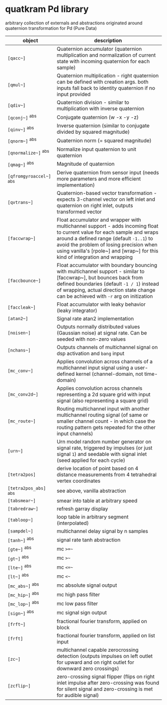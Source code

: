 # quatkram Pd library
arbitrary collection of externals and abstractions originated around quaternion transformation for Pd (Pure Data)

| object | description |
| ---- | ----- |
| `[qacc~]` | Quaternion accumulator (quaternion multiplication and normalization of current state with incoming quaternion for each sample) |
| `[qmul~]` | Quaternion multiplication - right quaternion can be defined with creation args. both inputs fall back to identity quaternion if no input provided |
| `[qdiv~]` | Quaternion division - similar to multiplication with inverse quaternion |
| `[qconj~]` <sup>abs<sup> | Conjugate quaternion (w -x -y -z) |
| `[qinv~]` <sup>abs<sup> | Inverse quaternion (similar to conjugate divided by squared magnitude) |
| `[qnorm~]` <sup>abs<sup> | Quaternion norm (= squared magnitude) |
| `[qnormalize~]` <sup>abs<sup> | Normalize input quaternion to unit quaternion |
| `[qmag~]` <sup>abs<sup> | Magnitude of quaternion |
| `[qfromgyroaccel~]` <sup>abs<sup> | Derive quaternion from sensor input (needs more parameters and more efficient implementation) |
| `[qvtrans~]` | Quaternion-based vector transformation - expects 3-channel vector on left inlet and quaternion on right inlet, outputs transformed vector |
| `[faccwrap~]` | Float accumulator and wrapper with multichannel support - adds incoming float to current value for each sample and wraps around a defined range (default `-1..1`) to avoid the problem of losing precision when using vanilla's [rpole~] and [wrap~] for this kind of integration and wrapping |
| `[faccbounce~]` | Float accumulator with boundary bouncing with multichannel support - similar to [faccwrap~], but bounces back from defined boundaries (default `-1 / 1`) instead of wrapping, actual direction state change can be achieved with `-r` arg on initization |
| `[faccleak~]` | Float accumulator with leaky behavior (leaky integrator) |
| `[atan2~]` | Signal rate atan2 implementation |
| `[noisen~]` | Outputs normally distributed values (Gaussian noise) at signal rate. Can be seeded with non-zero values |
| `[nchans~]` | Outputs channels of multichannel signal on dsp activation and `bang` input |
| `[mc_conv~]` | Applies convolution across channels of a multichannel input signal using a user-defined kernel (channel-domain, not time-domain) |
| `[mc_conv2d~]` | Applies convolution across channels representing a 2d square grid with input signal (also representing a square grid) |
| `[mc_route~]` | Routing multichannel input with another multichannel routing signal (of same or smaller channel count - in which case the routing pattern gets repeated for the other input channels) |
| `[urn~]` | Urn model random number generator on signal rate, triggered by impulses (or just signal `1`) and seedable with signal inlet (seed applied for each cycle) |
| `[tetra2pos]` | derive location of point based on 4 distance measurements from 4 tetrahedral vertex coordinates |
| `[tetra2pos_abs]` <sup>abs<sup> | see above, vanilla abstraction |
| `[tabsmear~]` | smear into table at arbitrary speed |
| `[tabredraw~]` | refresh garray display |
| `[tabloop~]` | loop table in arbitrary segment (interpolated) |
| `[sampdel~]` | multichannel delay signal by n samples |
| `[tanh~]` <sup>abs<sup> | signal rate tanh abstraction |
| `[gte~]` <sup>abs<sup> |  mc `>=~` |
| `[gt~]` <sup>abs<sup> | mc `>~` |
| `[lte~]` <sup>abs<sup> | mc `<=~` |
| `[lt~]` <sup>abs<sup> | mc `<~` |
| `[mc_abs~]` <sup>abs<sup> | mc absolute signal output |
| `[mc_hip~]` <sup>abs<sup> | mc high pass filter |
| `[mc_lop~]` <sup>abs<sup> | mc low pass filter |
| `[sign~]` <sup>abs<sup> | mc signal sign output |
| `[frft~]` | fractional fourier transform, applied on block |
| `[frft]` | fractional fourier transform, applied on list input |
| `[zc~]` | multichannel capable zerocrossing detection (outputs impulses on left outlet for upward and on right outlet for downward zero crossings) |
| `[zcflip~]` | zero-crossing signal flipper (flips on right inlet impulse after zero-crossing was found for silent signal and zero-crossing is met for audible signal) |
